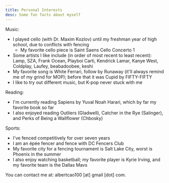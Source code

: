 ```yaml
---
title: Personal Interests
desc: Some fun facts about myself
---
```


Music:

- I played cello (with Dr. Maxim Kozlov) until my freshman year of high school, due to conflicts with fencing
    - My favorite cello piece is Saint Saens Cello Concerto 1
- Some artists I like include (in order of most recent to least recent): Lamp, SZA, Frank Ocean, Playboi Carti, Kendrick Lamar, Kanye West, Coldplay, Laufey, beabadoobee, keshi
- My favorite song is White Ferrari, follow by Runaway (it'll always remind me of my grind for MOP); before that it was Cupid by FIFTY-FIFTY
- I like to try out different music, but K-pop never stuck with me

Reading:

- I'm currently reading Sapiens by Yuval Noah Harari, which by far my favorite book so far
- I also enjoyed reading Outliers (Gladwell), Catcher in the Rye (Salinger), and Perks of Being a Wallflower (Chbosky)

Sports:

- I've fenced competitively for over seven years
- I am an épée fencer and fence with DC Fencers Club
- My favorite city for a fencing tournament is Salt Lake City, worst is Phoenix in the summer
- I also enjoy watching basketball; my favorite player is Kyrie Irving, and my favorite team is the Dallas Mavs

You can contact me at: albertcao100 [at] gmail [dot] com.
